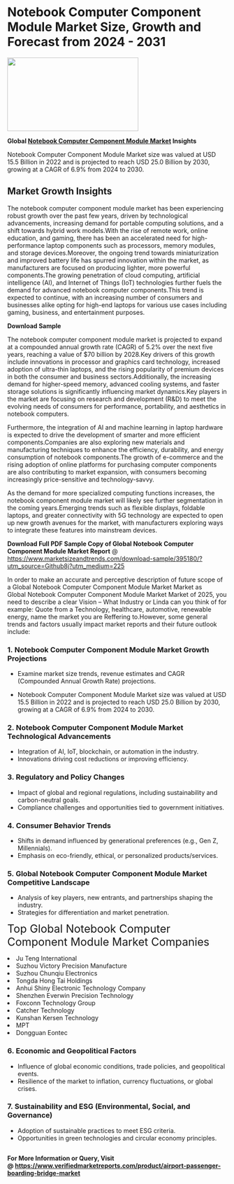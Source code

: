 <H1>Notebook Computer Component Module Market Size, Growth and Forecast from 2024 - 2031</H1><img class="aligncenter size-medium wp-image-584254" src="https://thirdeyenews.in/wp-content/uploads/2024/09/Global-Market-Research-300x168.jpeg" alt="" width="300" height="168" /><p><strong>Global&nbsp;<a href="https://www.marketsizeandtrends.com/download-sample/395180/?utm_source=Github8j?utm_medium=225">Notebook Computer Component Module Market</a> Insights</strong></p><p>Notebook Computer Component Module Market size was valued at USD 15.5 Billion in 2022 and is projected to reach USD 25.0 Billion by 2030, growing at a CAGR of 6.9% from 2024 to 2030.</p><p><h2>Market Growth Insights</h2> <p>The notebook computer component module market has been experiencing robust growth over the past few years, driven by technological advancements, increasing demand for portable computing solutions, and a shift towards hybrid work models.With the rise of remote work, online education, and gaming, there has been an accelerated need for high-performance laptop components such as processors, memory modules, and storage devices.Moreover, the ongoing trend towards miniaturization and improved battery life has spurred innovation within the market, as manufacturers are focused on producing lighter, more powerful components.The growing penetration of cloud computing, artificial intelligence (AI), and Internet of Things (IoT) technologies further fuels the demand for advanced notebook computer components.This trend is expected to continue, with an increasing number of consumers and businesses alike opting for high-end laptops for various use cases including gaming, business, and entertainment purposes.</p> <p><strong>Download Sample</strong></p> <p>The notebook computer component module market is projected to expand at a compounded annual growth rate (CAGR) of 5.2% over the next five years, reaching a value of $70 billion by 2028.Key drivers of this growth include innovations in processor and graphics card technology, increased adoption of ultra-thin laptops, and the rising popularity of premium devices in both the consumer and business sectors.Additionally, the increasing demand for higher-speed memory, advanced cooling systems, and faster storage solutions is significantly influencing market dynamics.Key players in the market are focusing on research and development (R&D) to meet the evolving needs of consumers for performance, portability, and aesthetics in notebook computers.</p> <p>Furthermore, the integration of AI and machine learning in laptop hardware is expected to drive the development of smarter and more efficient components.Companies are also exploring new materials and manufacturing techniques to enhance the efficiency, durability, and energy consumption of notebook components.The growth of e-commerce and the rising adoption of online platforms for purchasing computer components are also contributing to market expansion, with consumers becoming increasingly price-sensitive and technology-savvy.</p> <p>As the demand for more specialized computing functions increases, the notebook component module market will likely see further segmentation in the coming years.Emerging trends such as flexible displays, foldable laptops, and greater connectivity with 5G technology are expected to open up new growth avenues for the market, with manufacturers exploring ways to integrate these features into mainstream devices.</p> <p><span class=""><strong>Download Full PDF Sample Copy of Global Notebook Computer Component Module Market Report</strong> @ <a href="https://www.marketsizeandtrends.com/download-sample/395180/?utm_source=Github8j?utm_medium=225" target="_blank">https://www.marketsizeandtrends.com/download-sample/395180/?utm_source=Github8j?utm_medium=225</a></span></p><p>In order to make an accurate and perceptive description of future scope of a Global&nbsp;Notebook Computer Component Module Market Market as Global&nbsp;Notebook Computer Component Module Market Market of 2025, you need to describe a clear Vision &ndash; What Industry or Linda can you think of for example: Quote from a Technology, healthcare, automotive, renewable energy, name the market you are Reffering to.However, some general trends and factors usually impact market reports and their future outlook include:</p><h3>1.&nbsp;<strong>Notebook Computer Component Module Market Growth Projections</strong></h3><ul><li>Examine market size trends, revenue estimates and CAGR (Compounded Annual Growth Rate) projections.</li><li><p>Notebook Computer Component Module Market size was valued at USD 15.5 Billion in 2022 and is projected to reach USD 25.0 Billion by 2030, growing at a CAGR of 6.9% from 2024 to 2030.</p></li></ul><h3>2.&nbsp;<strong>Notebook Computer Component Module Market Technological Advancements</strong></h3><ul><li>Integration of AI, IoT, blockchain, or automation in the industry.</li><li>Innovations driving cost reductions or improving efficiency.</li></ul><h3>3.&nbsp;<strong>Regulatory and Policy Changes</strong></h3><ul><li>Impact of global and regional regulations, including sustainability and carbon-neutral goals.</li><li>Compliance challenges and opportunities tied to government initiatives.</li></ul><h3>4.&nbsp;<strong>Consumer Behavior Trends</strong></h3><ul><li>Shifts in demand influenced by generational preferences (e.g., Gen Z, Millennials).</li><li>Emphasis on eco-friendly, ethical, or personalized products/services.</li></ul><h3>5.&nbsp;<strong>Global Notebook Computer Component Module Market Competitive Landscape</strong></h3><ul><li>Analysis of key players, new entrants, and partnerships shaping the industry.</li><li>Strategies for differentiation and market penetration.</li></ul><p data-pm-slice="1 1 []"><span style="color: inherit; font-family: inherit; font-size: 25px;">Top Global Notebook Computer Component Module Market Companies</span></p><div class="" data-test-id=""><p><li>Ju Teng International</li><li> Suzhou Victory Precision Manufacture</li><li> Suzhou Chunqiu Electronics</li><li> Tongda Hong Tai Holdings</li><li> Anhui Shiny Electronic Technology Company</li><li> Shenzhen Everwin Precision Technology</li><li> Foxconn Technology Group</li><li> Catcher Technology</li><li> Kunshan Kersen Technology</li><li> MPT</li><li> Dongguan Eontec</li></p></div><h3>6.&nbsp;<strong>Economic and Geopolitical Factors</strong></h3><ul><li>Influence of global economic conditions, trade policies, and geopolitical events.</li><li>Resilience of the market to inflation, currency fluctuations, or global crises.</li></ul><h3>7.&nbsp;<strong>Sustainability and ESG (Environmental, Social, and Governance)</strong></h3><ul><li>Adoption of sustainable practices to meet ESG criteria.</li><li>Opportunities in green technologies and circular economy principles.</li></ul><h2><strong style="font-size: 14px;">For More Information or Query, Visit @&nbsp;</strong><a style="background-color: #ffffff; font-size: 14px;" href="https://www.marketsizeandtrends.com/report/notebook-computer-component-module-market/" target="_blank">https://www.verifiedmarketreports.com/product/airport-passenger-boarding-bridge-market</a></h2>